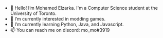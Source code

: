 - 👋 Hello! I’m Mohamed Elzarka. I'm a Computer Science student at the University of Toronto.
- 👀 I’m currently interested in modding games.
- 🌱 I’m currently learning Python, Java, and Javascript.
- 📫 You can reach me on discord: mo_mo#3919

<!---
moscarfy/moscarfy is a ✨ special ✨ repository because its `README.md` (this file) appears on your GitHub profile.
You can click the Preview link to take a look at your changes.
--->
